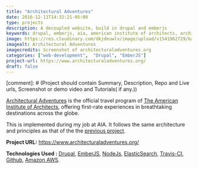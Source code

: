 ```yaml
---
title: "Architectural Adventures"
date: 2016-12-11T14:32:21-05:00
type: projects
description: A decoupled website, build in drupal and emberjs
keywords: drupal, emberjs, aia, american institute of architects, architectural adventures, website, web development
image: https://res.cloudinary.com/dkjdeuwlv/image/upload/v1541962729/bargavkondapu.com/projects/architectural-adventures-aia.png
imagealt: Architectural Adventures
imagecredits: Screenshot of architecturaladventures.org
categories: ["web-development",  "Drupal", "EmberJS"]
project-url: https://www.architecturaladventures.org/
draft: false
---
```


[comment]: # (Project should contain Summary, Description, Repo and Live urls, Screenshot or demo video and Tutorials( if any.))

[Architectural Adventures](https://www.architecturaladventures.org/) is the official travel program of [The American Institute of Architects](https://www.aia.org/), offering first-rate experiences in breathtaking destinations across the globe.

This is implemented during my job at AIA. It follows the same architecture and principles as that of the the [previous project](/projects/the-american-institute-of-architects).

**Project URL:** https://www.architecturaladventures.org/

**Technologies Used :**  [Drupal](https://www.drupal.org/), [EmberJS](https://www.emberjs.com/),
 [NodeJs](https://nodejs.org/en/), [ElasticSearch](https://www.elastic.co/), [Travis-CI](https://travis-ci.org/), [Github](https://github.com/), [Amazon AWS](https://aws.amazon.com/).
